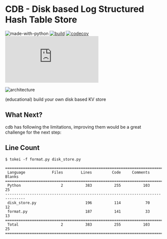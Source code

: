 # CDB - Disk based Log Structured Hash Table Store

![made-with-python](https://img.shields.io/badge/Made%20with-Python-1f425f.svg)
[![build](https://github.com/avinassh/cdb/actions/workflows/build.yml/badge.svg)](https://github.com/avinassh/cdb/actions/workflows/build.yml)
[![codecov](https://codecov.io/gh/avinassh/cdb/branch/master/graph/badge.svg?token=9SA8Q4L7AZ)](https://codecov.io/gh/avinassh/cdb)
[![GitHub license](https://badgen.net/github/license/Naereen/Strapdown.js)](https://github.com/avinassh/cdb/blob/master/LICENSE)

![architecture](https://user-images.githubusercontent.com/640792/166490746-fb41709e-cdb5-4c9a-a58b-f4e6d530b5c7.png)

(educational) build your own disk based KV store

## What Next?

cdb has following the limitations, improving them would be a great challenge for the next step:


## Line Count

```shell
$ tokei -f format.py disk_store.py

===============================================================================
 Language            Files        Lines         Code     Comments       Blanks
===============================================================================
 Python                  2          383          255          103           25
-------------------------------------------------------------------------------
 disk_store.py                      196          114           70           12
 format.py                          187          141           33           13
===============================================================================
 Total                   2          383          255          103           25
===============================================================================
```
